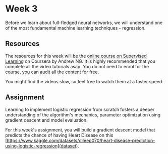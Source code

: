 # Week 3 
Before we learn about full-fledged neural networks, we will understand one of the most fundamental machine learning techniques - regression.

## Resources
The resources for this week will be the [online course on Supervised Learning](https://www.coursera.org/learn/machine-learning) on Coursera by Andrew NG. It is highly recommended that you complete all the video tutorials asap.
You do not need to enrol for the course, you can audit all the content for free.

You might find the videos slow, so feel free to watch them at a faster speed.


## Assignment 
Learning to implement logistic regression from scratch fosters a deeper understanding of the algorithm's mechanics, parameter optimization using gradient descent and model evaluation.

For this week's assignment, you will build a gradient descent model that predicts the chance of having Heart Disease on this [https://www.kaggle.com/datasets/dileep070/heart-disease-prediction-using-logistic-regression](dataset).
